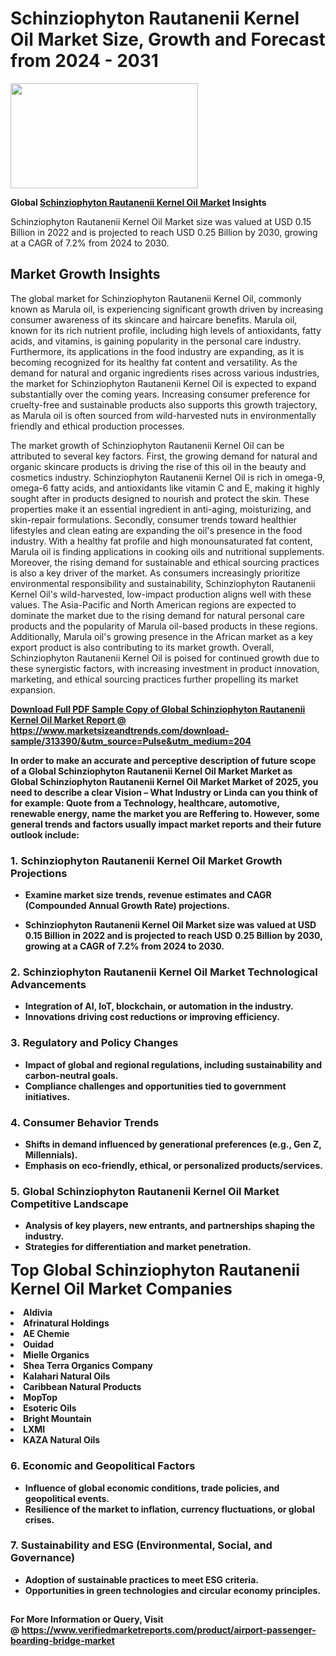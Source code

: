 <H1>Schinziophyton Rautanenii Kernel Oil Market Size, Growth and Forecast from 2024 - 2031</H1><img class="aligncenter size-medium wp-image-584254" src="https://thirdeyenews.in/wp-content/uploads/2024/09/Global-Market-Research-300x168.jpeg" alt="" width="300" height="168" /><p><strong>Global&nbsp;<a href="https://www.marketsizeandtrends.com/download-sample/313390/&amp;utm_source=Pulse&amp;utm_medium=204">Schinziophyton Rautanenii Kernel Oil Market</a> Insights</strong></p><p>Schinziophyton Rautanenii Kernel Oil Market size was valued at USD 0.15 Billion in 2022 and is projected to reach USD 0.25 Billion by 2030, growing at a CAGR of 7.2% from 2024 to 2030.</p><p><h2>Market Growth Insights</h2> <p>The global market for Schinziophyton Rautanenii Kernel Oil, commonly known as Marula oil, is experiencing significant growth driven by increasing consumer awareness of its skincare and haircare benefits. Marula oil, known for its rich nutrient profile, including high levels of antioxidants, fatty acids, and vitamins, is gaining popularity in the personal care industry. Furthermore, its applications in the food industry are expanding, as it is becoming recognized for its healthy fat content and versatility. As the demand for natural and organic ingredients rises across various industries, the market for Schinziophyton Rautanenii Kernel Oil is expected to expand substantially over the coming years. Increasing consumer preference for cruelty-free and sustainable products also supports this growth trajectory, as Marula oil is often sourced from wild-harvested nuts in environmentally friendly and ethical production processes.</p> <p><strong><a href="#"></a></strong></p> <p>The market growth of Schinziophyton Rautanenii Kernel Oil can be attributed to several key factors. First, the growing demand for natural and organic skincare products is driving the rise of this oil in the beauty and cosmetics industry. Schinziophyton Rautanenii Kernel Oil is rich in omega-9, omega-6 fatty acids, and antioxidants like vitamin C and E, making it highly sought after in products designed to nourish and protect the skin. These properties make it an essential ingredient in anti-aging, moisturizing, and skin-repair formulations. Secondly, consumer trends toward healthier lifestyles and clean eating are expanding the oil's presence in the food industry. With a healthy fat profile and high monounsaturated fat content, Marula oil is finding applications in cooking oils and nutritional supplements. Moreover, the rising demand for sustainable and ethical sourcing practices is also a key driver of the market. As consumers increasingly prioritize environmental responsibility and sustainability, Schinziophyton Rautanenii Kernel Oil's wild-harvested, low-impact production aligns well with these values. The Asia-Pacific and North American regions are expected to dominate the market due to the rising demand for natural personal care products and the popularity of Marula oil-based products in these regions. Additionally, Marula oil's growing presence in the African market as a key export product is also contributing to its market growth. Overall, Schinziophyton Rautanenii Kernel Oil is poised for continued growth due to these synergistic factors, with increasing investment in product innovation, marketing, and ethical sourcing practices further propelling its market expansion.</p> <p><strong><a href="#"></p><p><span class=""><strong>Download Full PDF Sample Copy of Global Schinziophyton Rautanenii Kernel Oil Market Report</strong> @ <a href="https://www.marketsizeandtrends.com/download-sample/313390/&amp;utm_source=Pulse&amp;utm_medium=204" target="_blank">https://www.marketsizeandtrends.com/download-sample/313390/&amp;utm_source=Pulse&amp;utm_medium=204</a></span></p><p>In order to make an accurate and perceptive description of future scope of a Global&nbsp;Schinziophyton Rautanenii Kernel Oil Market Market as Global&nbsp;Schinziophyton Rautanenii Kernel Oil Market Market of 2025, you need to describe a clear Vision &ndash; What Industry or Linda can you think of for example: Quote from a Technology, healthcare, automotive, renewable energy, name the market you are Reffering to. However, some general trends and factors usually impact market reports and their future outlook include:</p><h3>1.&nbsp;<strong>Schinziophyton Rautanenii Kernel Oil Market Growth Projections</strong></h3><ul><li>Examine market size trends, revenue estimates and CAGR (Compounded Annual Growth Rate) projections.</li><li><p>Schinziophyton Rautanenii Kernel Oil Market size was valued at USD 0.15 Billion in 2022 and is projected to reach USD 0.25 Billion by 2030, growing at a CAGR of 7.2% from 2024 to 2030.</p></li></ul><h3>2.&nbsp;<strong>Schinziophyton Rautanenii Kernel Oil Market Technological Advancements</strong></h3><ul><li>Integration of AI, IoT, blockchain, or automation in the industry.</li><li>Innovations driving cost reductions or improving efficiency.</li></ul><h3>3.&nbsp;<strong>Regulatory and Policy Changes</strong></h3><ul><li>Impact of global and regional regulations, including sustainability and carbon-neutral goals.</li><li>Compliance challenges and opportunities tied to government initiatives.</li></ul><h3>4.&nbsp;<strong>Consumer Behavior Trends</strong></h3><ul><li>Shifts in demand influenced by generational preferences (e.g., Gen Z, Millennials).</li><li>Emphasis on eco-friendly, ethical, or personalized products/services.</li></ul><h3>5.&nbsp;<strong>Global Schinziophyton Rautanenii Kernel Oil Market Competitive Landscape</strong></h3><ul><li>Analysis of key players, new entrants, and partnerships shaping the industry.</li><li>Strategies for differentiation and market penetration.</li></ul><p data-pm-slice="1 1 []"><span style="color: inherit; font-family: inherit; font-size: 25px;">Top Global Schinziophyton Rautanenii Kernel Oil Market Companies</span></p><div class="" data-test-id=""><p><li>Aldivia</li><li> Afrinatural Holdings</li><li> AE Chemie</li><li> Ouidad</li><li> Mielle Organics</li><li> Shea Terra Organics Company</li><li> Kalahari Natural Oils</li><li> Caribbean Natural Products</li><li> MopTop</li><li> Esoteric Oils</li><li> Bright Mountain</li><li> LXMI</li><li> KAZA Natural Oils</li></p></div><h3>6.&nbsp;<strong>Economic and Geopolitical Factors</strong></h3><ul><li>Influence of global economic conditions, trade policies, and geopolitical events.</li><li>Resilience of the market to inflation, currency fluctuations, or global crises.</li></ul><h3>7.&nbsp;<strong>Sustainability and ESG (Environmental, Social, and Governance)</strong></h3><ul><li>Adoption of sustainable practices to meet ESG criteria.</li><li>Opportunities in green technologies and circular economy principles.</li></ul><h2><strong style="font-size: 14px;">For More Information or Query, Visit @&nbsp;</strong><a style="background-color: #ffffff; font-size: 14px;" href="https://www.marketsizeandtrends.com/report/schinziophyton-rautanenii-kernel-oil-market/" target="_blank">https://www.verifiedmarketreports.com/product/airport-passenger-boarding-bridge-market</a></h2>
